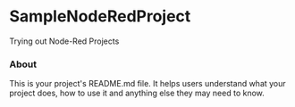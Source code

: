 SampleNodeRedProject
====================

Trying out Node-Red Projects

### About

This is your project's README.md file. It helps users understand what your
project does, how to use it and anything else they may need to know.